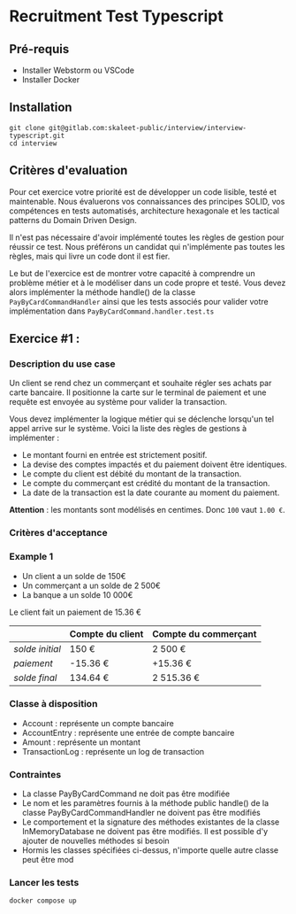# Recruitment Test Typescript

## Pré-requis

- Installer Webstorm ou VSCode
- Installer Docker

## Installation

```
git clone git@gitlab.com:skaleet-public/interview/interview-typescript.git
cd interview
```

## Critères d'evaluation

Pour cet exercice votre priorité est de développer un code lisible, testé et maintenable.
Nous évaluerons vos connaissances des principes SOLID, vos compétences en tests automatisés, architecture hexagonale et les tactical patterns du Domain Driven Design.

Il n'est pas nécessaire d'avoir implémenté toutes les règles de gestion pour réussir ce test.
Nous préférons un candidat qui n'implémente pas toutes les règles, mais qui livre un code dont il est fier.

Le but de l'exercice est de montrer votre capacité à comprendre un problème métier et à le modéliser dans un code propre et testé.
Vous devez alors implémenter la méthode handle() de la classe `PayByCardCommandHandler` ainsi que les tests associés pour valider votre implémentation dans `PayByCardCommand.handler.test.ts`

## Exercice #1 : 

### Description du  use case

Un client se rend chez un commerçant et souhaite régler ses achats par carte bancaire.
Il positionne la carte sur le terminal de paiement et une requête est envoyée au système pour valider la transaction.

Vous devez implémenter la logique métier qui se déclenche lorsqu'un tel appel arrive sur le système.
Voici la liste des règles de gestions à implémenter :

- Le montant fourni en entrée est strictement positif.
- La devise des comptes impactés et du paiement doivent être identiques.
- Le compte du client est débité du montant de la transaction.
- Le compte du commerçant est crédité du montant de la transaction.
- La date de la transaction est la date courante au moment du paiement.

**Attention** : les montants sont modélisés en centimes. Donc `100` vaut `1.00 €`.

### Critères d'acceptance

### Example 1

- Un client a un solde de 150€
- Un commerçant a un solde de 2 500€
- La banque a un solde 10 000€

Le client fait un paiement de 15.36 €

|                 | Compte du client | Compte du commerçant |
|-----------------|------------------|----------------------|
| *solde initial* | 150 €            | 2 500 €              |
| *paiement*      | -15.36 €         | +15.36 €             |
| *solde final*   | 134.64 €         | 2 515.36 €           |


### Classe à disposition

- Account : représente un compte bancaire
- AccountEntry : représente une entrée de compte bancaire
- Amount : représente un montant
- TransactionLog : représente un log de transaction

### Contraintes 

- La classe PayByCardCommand ne doit pas être modifiée
- Le nom et les paramètres fournis à la méthode public handle() de la classe PayByCardCommandHandler ne doivent pas être modifiés
- Le comportement et la signature des méthodes existantes de la classe InMemoryDatabase ne doivent pas être modifiés. Il est possible d'y ajouter de nouvelles méthodes si besoin
- Hormis les classes spécifiées ci-dessus, n'importe quelle autre classe peut être mod
 
### Lancer les tests

```
docker compose up
```
